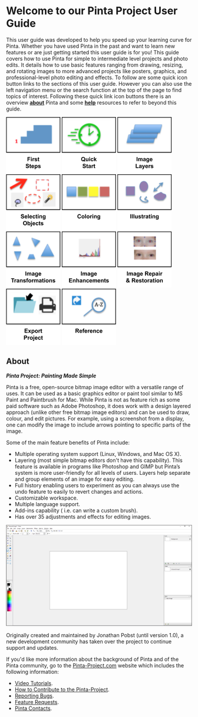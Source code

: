 # __Welcome to our Pinta Project User Guide__ #
This user guide was developed to help you speed up your learning curve for Pinta. Whether you have used Pinta in the past and want to learn new features or are just getting started this user guide is for you! This guide covers how to use Pinta for simple to intermediate level projects and photo edits. It details how to use basic features ranging from drawing, resizing, and rotating images to more advanced projects like posters, graphics, and professional-level photo editing and effects. To follow are some quick icon button links to the sections of this user guide. However you can also use the left navigation menu or the search function at the top of the page to find topics of interest. Following these quick link icon buttons there is an overview [**about**](index.md#about) Pinta and some [**help**](index.md#help) resources to refer to beyond this guide. 

[![button](img/firststepsicon.png)](firststepsoverview.md) [![button](img/quickstarticon.png)](quickstartoverview.md) [![button](img/imagelayericon.png)](layersoverview.md) [![button](img/selectingobjectsicon.png)](select_overview.md) [![button](img/coloringicon.png)](coloringoverview.md) [![button](img/illustratingicon.png)](illustratingoverview.md) [![button](img/imagetransformationsicon.png)](transformoverview.md) [![button](img/imageenhancementicon.png)](imageenhancementsoverview.md) [![button](img/imagerepairicon.png)](imagerepairoverview.md) [![button](img/exporticon.png)](exportoverview.md) [![button](img/referenceicon.png)](shortcuts.md)

## __About__ ##

__*Pinta Project: Painting Made Simple*__

Pinta is a free, open-source bitmap image editor with a versatile range of uses. It can be used as a basic graphics editor or paint tool similar to MS Paint and Paintbrush for Mac. While Pinta is not as feature rich as some paid software such as Adobe Photoshop, it does work with a design layered approach (unlike other free bitmap image editors) and can be used to draw, colour, and edit pictures. For example, using a screenshot from a display, one can modify the image to include arrows pointing to specific parts of the image. 

Some of the main feature benefits of Pinta include:  

 - Multiple operating system support (Linux, Windows, and Mac OS X).  
 - Layering (most simple bitmap editors don't have this capability). This feature is available in programs like Photoshop and GIMP but Pinta’s system is more user-friendly for all levels of users. Layers help separate and group elements of an image for easy editing.  
 - Full history enabling users to experiment as you can always use the undo feature to easily to revert changes and actions.   
 - Customizable workspace.  
 - Multiple language support.  
 - Add-ins capability ( i.e. can write a custom brush).  
 - Has over 35 adjustments and effects for editing images.  
 
![Basic Pinta](img/basic.png)

Originally created and maintained by Jonathan Pobst (until version 1.0), a new development community has taken over the project to continue support and updates.

If you'd like more information about the background of Pinta and of the Pinta community, go to the [Pinta-Project.com](https://pinta-project.com/pintaproject/pinta/) website which includes the following information:

 - [Video Tutorials](https://pinta-project.com/pintaproject/pinta/howto/pinta-on-web).  
 - [How to Contribute to the Pinta-Project](https://pinta-project.com/pintaproject/pinta/contribute).  
 - [Reporting Bugs](https://bugs.launchpad.net/pinta).  
 - [Feature Requests](https://communiroo.com/pintaproject/pinta/suggestions).  
 - [Pinta Contacts](https://pinta-project.com/pintaproject/pinta/contact).  

